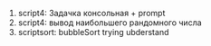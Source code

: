 1.	script4: Задачка консольная + prompt  
2.	script4: вывод наибольшего рандомного числа  
3.	scriptsort: bubbleSort trying ubderstand